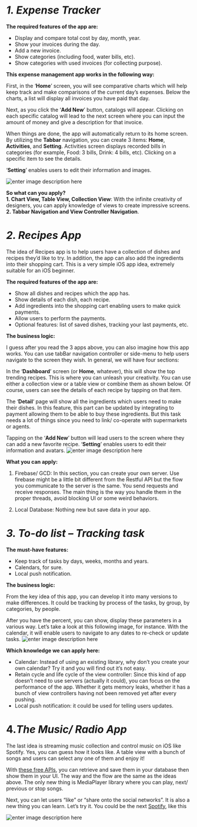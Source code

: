 
# _**1. Expense Tracker**_
**The required features of the app are:**

-   Display and compare total cost by day, month, year.
-   Show your invoices during the day.
-   Add a new invoice.
-   Show categories (including food, water bills, etc).
-   Show categories with used invoices (for collecting purpose).

**This expense management app works in the following way:**

First, in the ‘**Home**’ screen, you will see comparative charts which will help keep track and make comparisons of the current day’s expenses. Below the charts, a list will display all invoices you have paid that day.

Next, as you click the ‘**Add New**’ button, catalogs will appear. Clicking on each specific catalog will lead to the next screen where you can input the amount of money and give a description for that invoice.

When things are done, the app will automatically return to its home screen. By utilizing the  **Tabbar**  navigation, you can create 3 items:  **Home**,  **Activities**, and  **Setting**. Activities screen displays recorded bills in categories (for example, Food: 3 bills, Drink: 4 bills, etc). Clicking on a specific item to see the details.

‘**Setting**’ enables users to edit their information and images.

![enter image description here](https://www.iosapptemplates.com/wp-content/uploads/2019/08/Screen-Shot-2019-08-31-at-12.46.45-PM-600x523.png)

**So what can you apply?**  
**1. Chart View, Table View, Collection View**: With the infinite creativity of designers, you can apply knowledge of views to create impressive screens.  
**2. Tabbar Navigation and View Controller Navigation**.





# _**2. Recipes App**_

The idea of Recipes app is to help users have a collection of dishes and recipes they’d like to try. In addition, the app can also add the ingredients into their shopping cart. This is a very simple iOS app idea, extremely suitable for an iOS beginner.

**The required features of the app are:**

-   Show all dishes and recipes which the app has.
-   Show details of each dish, each recipe.
-   Add ingredients into the shopping cart enabling users to make quick payments.
-   Allow users to perform the payments.
-   Optional features: list of saved dishes, tracking your last payments, etc.

**The business logic:**

I guess after you read the 3 apps above, you can also imagine how this app works. You can use tabBar navigation controller or side-menu to help users navigate to the screen they wish. In general, we will have four sections:

In the ‘**Dashboard**’ screen (or  **Home**, whatever), this will show the top trending recipes. This is where you can unleash your creativity. You can use either a collection view or a table view or combine them as shown below. Of course, users can see the details of each recipe by tapping on that item.

The ‘**Detail**‘ page will show all the ingredients which users need to make their dishes. In this feature, this part can be updated by integrating to payment allowing them to be able to buy these ingredients. But this task needs a lot of things since you need to link/ co-operate with supermarkets or agents.

Tapping on the ‘**Add New**’ button will lead users to the screen where they can add a new favorite recipe. ‘**Setting**’ enables users to edit their information and avatars.
![enter image description here](https://www.iosapptemplates.com/wp-content/uploads/2019/08/Screen-Shot-2019-08-31-at-1.06.49-PM-600x575.png)

**What you can apply:**

1. Firebase/ GCD: In this section, you can create your own server. Use firebase might be a little bit different from the Restful API but the flow you communicate to the server is the same. You send requests and receive responses. The main thing is the way you handle them in the proper threads, avoid blocking UI or some weird behaviors.

2. Local Database: Nothing new but save data in your app.




# _**3. To-do list – Tracking task**_

**The must-have features:**

-   Keep track of tasks by days, weeks, months and years.
-   Calendars, for sure.
-   Local push notification.

**The business logic:**

From the key idea of this app, you can develop it into many versions to make differences. It could be tracking by process of the tasks, by group, by categories, by people.

After you have the percent, you can show, display these parameters in a various way. Let’s take a look at this following image, for instance. With the calendar, it will enable users to navigate to any dates to re-check or update tasks.
![enter image description here](https://www.iosapptemplates.com/wp-content/uploads/2019/09/Screen-Shot-2019-09-01-at-9.24.41-AM-600x586.png)

**Which knowledge we can apply here:**

-   Calendar: Instead of using an existing library, why don’t you create your own calendar? Try it and you will find out it’s not easy.
-   Retain cycle and life cycle of the view controller: Since this kind of app doesn’t need to use servers (actually it could), you can focus on the performance of the app. Whether it gets memory leaks, whether it has a bunch of view controllers having not been removed yet after every pushing.
-   Local push notification: it could be used for telling users updates.



# 4._**The Music/ Radio App**_

The last idea is streaming music collection and control music on iOS like Spotify. Yes, you can guess how it looks like. A table view with a bunch of songs and users can select any one of them and enjoy it! 

With  [these free APIs](https://blog.rapidapi.com/top-free-music-data-apis/), you can retrieve and save them in your database then show them in your UI. The way and the flow are the same as the ideas above. The only new thing is MediaPlayer library where you can play, next/ previous or stop songs.

Next, you can let users “like” or “share onto the social networks”. It is also a new thing you can learn. Let’s try it. You could be the next  [Spotify](https://apps.apple.com/us/app/spotify-discover-new-music/id324684580#?platform=iphone), like this

![enter image description here](https://www.iosapptemplates.com/wp-content/uploads/2019/09/Screen-Shot-2019-09-01-at-3.23.16-PM-768x391.png)
